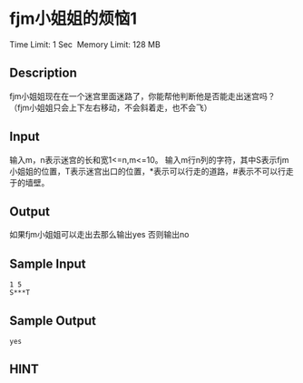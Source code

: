 # fjm小姐姐的烦恼1
Time Limit: 1 Sec  Memory Limit: 128 MB


## Description
fjm小姐姐现在在一个迷宫里面迷路了，你能帮他判断他是否能走出迷宫吗？
（fjm小姐姐只会上下左右移动，不会斜着走，也不会飞）

## Input
输入m，n表示迷宫的长和宽1<=n,m<=10。
输入m行n列的字符，其中S表示fjm小姐姐的位置，T表示迷宫出口的位置，*表示可以行走的道路，#表示不可以行走于的墙壁。

## Output
如果fjm小姐姐可以走出去那么输出yes
否则输出no

## Sample Input
```
1 5
S***T
```
## Sample Output
```
yes
```

## HINT
